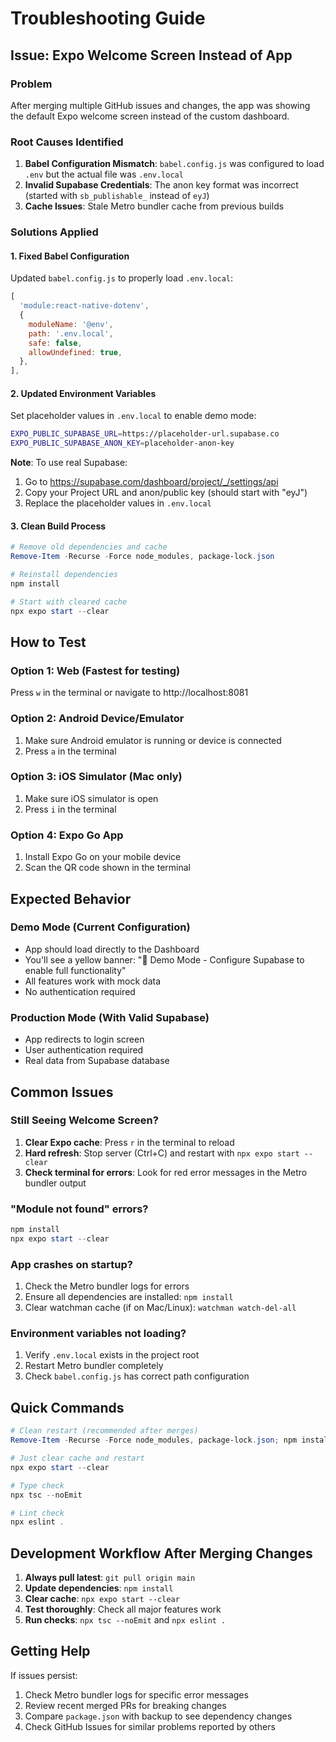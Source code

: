 # Troubleshooting Guide

## Issue: Expo Welcome Screen Instead of App

### Problem
After merging multiple GitHub issues and changes, the app was showing the default Expo welcome screen instead of the custom dashboard.

### Root Causes Identified
1. **Babel Configuration Mismatch**: `babel.config.js` was configured to load `.env` but the actual file was `.env.local`
2. **Invalid Supabase Credentials**: The anon key format was incorrect (started with `sb_publishable_` instead of `eyJ`)
3. **Cache Issues**: Stale Metro bundler cache from previous builds

### Solutions Applied

#### 1. Fixed Babel Configuration
Updated `babel.config.js` to properly load `.env.local`:
```javascript
[
  'module:react-native-dotenv',
  {
    moduleName: '@env',
    path: '.env.local',
    safe: false,
    allowUndefined: true,
  },
],
```

#### 2. Updated Environment Variables
Set placeholder values in `.env.local` to enable demo mode:
```bash
EXPO_PUBLIC_SUPABASE_URL=https://placeholder-url.supabase.co
EXPO_PUBLIC_SUPABASE_ANON_KEY=placeholder-anon-key
```

**Note**: To use real Supabase:
1. Go to https://supabase.com/dashboard/project/_/settings/api
2. Copy your Project URL and anon/public key (should start with "eyJ")
3. Replace the placeholder values in `.env.local`

#### 3. Clean Build Process
```powershell
# Remove old dependencies and cache
Remove-Item -Recurse -Force node_modules, package-lock.json

# Reinstall dependencies
npm install

# Start with cleared cache
npx expo start --clear
```

## How to Test

### Option 1: Web (Fastest for testing)
Press `w` in the terminal or navigate to http://localhost:8081

### Option 2: Android Device/Emulator
1. Make sure Android emulator is running or device is connected
2. Press `a` in the terminal

### Option 3: iOS Simulator (Mac only)
1. Make sure iOS simulator is open
2. Press `i` in the terminal

### Option 4: Expo Go App
1. Install Expo Go on your mobile device
2. Scan the QR code shown in the terminal

## Expected Behavior

### Demo Mode (Current Configuration)
- App should load directly to the Dashboard
- You'll see a yellow banner: "🚀 Demo Mode - Configure Supabase to enable full functionality"
- All features work with mock data
- No authentication required

### Production Mode (With Valid Supabase)
- App redirects to login screen
- User authentication required
- Real data from Supabase database

## Common Issues

### Still Seeing Welcome Screen?
1. **Clear Expo cache**: Press `r` in the terminal to reload
2. **Hard refresh**: Stop server (Ctrl+C) and restart with `npx expo start --clear`
3. **Check terminal for errors**: Look for red error messages in the Metro bundler output

### "Module not found" errors?
```powershell
npm install
npx expo start --clear
```

### App crashes on startup?
1. Check the Metro bundler logs for errors
2. Ensure all dependencies are installed: `npm install`
3. Clear watchman cache (if on Mac/Linux): `watchman watch-del-all`

### Environment variables not loading?
1. Verify `.env.local` exists in the project root
2. Restart Metro bundler completely
3. Check `babel.config.js` has correct path configuration

## Quick Commands

```powershell
# Clean restart (recommended after merges)
Remove-Item -Recurse -Force node_modules, package-lock.json; npm install; npx expo start --clear

# Just clear cache and restart
npx expo start --clear

# Type check
npx tsc --noEmit

# Lint check
npx eslint .
```

## Development Workflow After Merging Changes

1. **Always pull latest**: `git pull origin main`
2. **Update dependencies**: `npm install`
3. **Clear cache**: `npx expo start --clear`
4. **Test thoroughly**: Check all major features work
5. **Run checks**: `npx tsc --noEmit` and `npx eslint .`

## Getting Help

If issues persist:
1. Check Metro bundler logs for specific error messages
2. Review recent merged PRs for breaking changes
3. Compare `package.json` with backup to see dependency changes
4. Check GitHub Issues for similar problems reported by others
